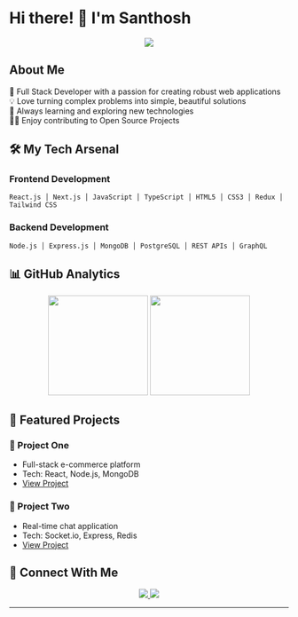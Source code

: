 # Hi there! 👋 I'm Santhosh

<p align="center">
  <img src="https://readme-typing-svg.herokuapp.com?lines=Full+Stack+Developer;Problem+Solver;Tech+Enthusiast&center=true&width=380&height=45">
</p>

## About Me

🚀 Full Stack Developer with a passion for creating robust web applications  
💡 Love turning complex problems into simple, beautiful solutions  
🌱 Always learning and exploring new technologies  
👨‍💻 Enjoy contributing to Open Source Projects

## 🛠️ My Tech Arsenal

### Frontend Development
```
React.js │ Next.js │ JavaScript │ TypeScript │ HTML5 │ CSS3 │ Redux │ Tailwind CSS
```

### Backend Development
```
Node.js │ Express.js │ MongoDB │ PostgreSQL │ REST APIs │ GraphQL
```


## 📊 GitHub Analytics

<p align="center">
  <img height="180em" src="https://github-readme-stats.vercel.app/api?username=YourGitHubUsername&show_icons=true&theme=tokyonight" />
  <img height="180em" src="https://github-readme-stats.vercel.app/api/top-langs/?username=YourGitHubUsername&layout=compact&theme=tokyonight" />
</p>

## 🌟 Featured Projects

### 🚀 Project One
- Full-stack e-commerce platform
- Tech: React, Node.js, MongoDB
- [View Project](https://github.com/yourusername/project-one)

### 💼 Project Two
- Real-time chat application
- Tech: Socket.io, Express, Redis
- [View Project](https://github.com/yourusername/project-two)


## 🤝 Connect With Me

<p align="center">
  <a href="https://www.linkedin.com/in/santhosh-n-3379b42b5/">
    <img src="https://img.shields.io/badge/LinkedIn-0077B5?style=for-the-badge&logo=linkedin&logoColor=white" />
  </a>
  <a href="mailto:santhoshnadarajan.work@gmail.com">
    <img src="https://img.shields.io/badge/Email-D14836?style=for-the-badge&logo=gmail&logoColor=white" />
  </a>

</p>

---
